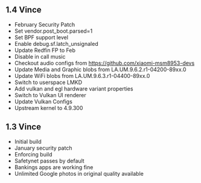 ## 1.4 Vince
- February Security Patch
- Set vendor.post_boot.parsed=1
- Set BPF support level
- Enable debug.sf.latch_unsignaled
- Update Redfin FP to Feb
- Disable in call music
- Checkout audio configs from https://github.com/xiaomi-msm8953-devs
- Update Media and Graphic blobs from LA.UM.9.6.2.r1-04200-89xx.0
- Update WiFi blobs from LA.UM.9.6.3.r1-04400-89xx.0
- Switch to userspace LMKD
- Add vulkan and egl hardware variant properties
- Switch to Vulkan UI renderer
- Update Vulkan Configs
- Upstream kernel to 4.9.300

## 1.3 Vince
- Initial build
- January security patch
- Enforcing build
- Safetynet passes by default
- Bankings apps are working fine
- Unlimited Google photos in original quality available
